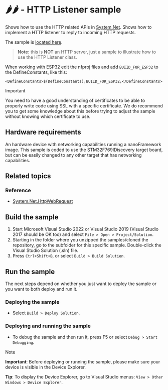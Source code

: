 # 🌶️🌶️ - HTTP Listener sample

Shows how to use the HTTP related APIs in [System.Net](http://docs.nanoframework.net/api/System.Net.html). Shows how to implement a HTTP listener to reply to incoming HTTP requests.

The sample is [located here](./Program.cs).

> **Note:** this is **NOT** an HTTP server, just a sample to illustrate how to use the HTTP Listener class.  

When working with ESP32 edit the nfproj files and add `BUIID_FOR_ESP32` to the DefineConstants, like this:

```text
<DefineConstants>$(DefineConstants);BUIID_FOR_ESP32;</DefineConstants>
```

> [!Important]
>
> You need to have a good understanding of certificates to be able to properly write code using SSL with a specific certificate. We do recommend you to get some knowledge about this before trying to adjust the sample without knowing which certificate to use.

## Hardware requirements

An hardware device with networking capabilities running a nanoFramework image.
This sample is coded to use the STM32F769IDiscovery target board, but can be easily changed to any other target that has networking capabilities.

## Related topics

### Reference

- [System.Net.HttpWebRequest](http://docs.nanoframework.net/api/System.Net.HttpWebRequest.html)

## Build the sample

1. Start Microsoft Visual Studio 2022 or Visual Studio 2019 (Visual Studio 2017 should be OK too) and select `File > Open > Project/Solution`.
1. Starting in the folder where you unzipped the samples/cloned the repository, go to the subfolder for this specific sample. Double-click the Visual Studio Solution (.sln) file.
1. Press `Ctrl+Shift+B`, or select `Build > Build Solution`.

## Run the sample

The next steps depend on whether you just want to deploy the sample or you want to both deploy and run it.

### Deploying the sample

- Select `Build > Deploy Solution`.

### Deploying and running the sample

- To debug the sample and then run it, press F5 or select `Debug > Start Debugging`.

> [!NOTE]
>
> **Important**: Before deploying or running the sample, please make sure your device is visible in the Device Explorer.
>
> **Tip**: To display the Device Explorer, go to Visual Studio menus: `View > Other Windows > Device Explorer`.
